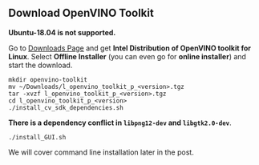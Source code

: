 ## Download OpenVINO Toolkit

**Ubuntu-18.04 is not supported.**

Go to [Downloads Page](https://software.intel.com/en-us/openvino-toolkit/choose-download/free-download-linux) and get **Intel Distribution of OpenVINO toolkit for Linux**.
Select **Offline Installer** (you can even go for **online installer**) and start the download.

```
mkdir openvino-toolkit
mv ~/Downloads/l_openvino_toolkit_p_<version>.tgz
tar -xvzf l_openvino_toolkit_p_<version>.tgz
cd l_openvino_toolkit_p_<version>
./install_cv_sdk_dependencies.sh
```

**There is a dependency conflict in `libpng12-dev` and `libgtk2.0-dev`**.

```
./install_GUI.sh
```
We will cover command line installation later in the post.
